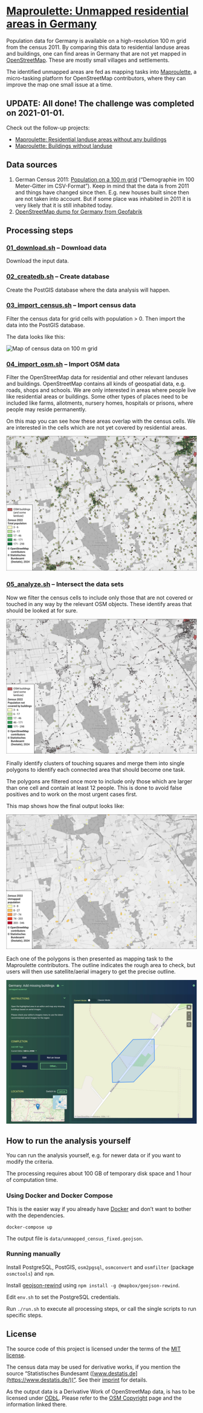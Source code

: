 # [Maproulette: Unmapped residential areas in Germany](https://maproulette.org/browse/challenges/14893)

Population data for  Germany is available on a high-resolution 100 m grid from
the census 2011. By comparing this data to residential landuse areas and
buildings, one can find areas in Germany that are not yet mapped in
[OpenStreetMap](https://www.openstreetmap.org/). These are mostly small
villages and settlements.

The identified unmapped areas are fed as mapping tasks into
[Maproulette](https://maproulette.org/browse/challenges/14893), a micro-tasking
platform for OpenStreetMap contributors, where they can improve the map one
small issue at a time.


## UPDATE: All done! The challenge was completed on 2021-01-01.

Check out the follow-up projects:

* [Maproulette: Residential landuse areas without any buildings](https://github.com/hfs/landuse_without_buildings)
* [Maproulette: Buildings without landuse](https://github.com/hfs/buildings_without_landuse)


## Data sources

1. German Census 2011:
   [Population on a 100 m grid](https://www.zensus2011.de/DE/Home/Aktuelles/DemografischeGrunddaten.html)
   (“Demographie im 100 Meter-Gitter im CSV-Format”). Keep in mind that the
   data is from 2011 and things have changed since then. E.g. new houses built
   since then are not taken into account. But if some place was inhabited in
   2011 it is very likely that it is still inhabited today.
2. [OpenStreetMap dump for Germany from Geofabrik](https://download.geofabrik.de/europe/germany.html)


## Processing steps

### [01_download.sh](01_download.sh) – Download data

Download the input data.

### [02_createdb.sh](02_createdb.sh) – Create database

Create the PostGIS database where the data analysis will happen.

### [03_import_census.sh](03_import_census.sh) – Import census data

Filter the census data for grid cells with population > 0. Then import the data
into the PostGIS database.

The data looks like this:

![Map of census data on 100 m grid](doc/zensus2011_original.jpg)

### [04_import_osm.sh](04_import_osm.sh) – Import OSM data

Filter the OpenStreetMap data for residential and other relevant landuses and
buildings. OpenStreetMap contains all kinds of geospatial data, e.g. roads,
shops and schools. We are only interested in areas where people live like
residential areas or buildings. Some other types of places need to be included
like farms, allotments, nursery homes, hospitals or prisons, where people may
reside permanently.

On this map you can see how these areas overlap with the census cells. We are
interested in the cells which are not yet covered by residential areas.

![Map of census data and OpenStreetMap objects](doc/overlay_landuse_buildings.jpg)

### [05_analyze.sh](05_analyze.sh) – Intersect the data sets

Now we filter the census cells to include only those that are not covered or
touched in any way by the relevant OSM objects. These identify areas that
should be looked at for sure.

![Map of filtered census cells](doc/remaining_cells.jpg)

Finally identify clusters of touching squares and merge them into single
polygons to identify each connected area that should become one task.

The polygons are filtered once more to include only those which are larger than
one cell and contain at least 12 people. This is done to avoid false positives
and to work on the most urgent cases first.

This map shows how the final output looks like:

![Map of output polygons](doc/missing_landuse.jpg)

Each one of the polygons is then presented as mapping task to the Maproulette
contributors. The outline indicates the rough area to check, but users will
then use satellite/aerial imagery to get the precise outline.

![Maproulette screenshot](doc/maproulette.jpg)


## How to run the analysis yourself

You can run the analysis yourself, e.g. for newer data or if you want to modify
the criteria.

The processing requires about 100 GB of temporary disk space and 1 hour of
computation time.

### Using Docker and Docker Compose

This is the easier way if you already have [Docker](https://www.docker.com/)
and don’t want to bother with the dependencies.

```
docker-compose up
```

The output file is `data/unmapped_census_fixed.geojson`.

### Running manually

Install PostgreSQL, PostGIS, `osm2pgsql`, `osmconvert` and `osmfilter` (package
`osmctools`) and `npm`.

Install [geojson-rewind](https://github.com/mapbox/geojson-rewind)
using `npm install -g @mapbox/geojson-rewind`.

Edit `env.sh` to set the PostgreSQL credentials.

Run `./run.sh` to execute all processing steps, or call the single scripts to
run specific steps.


## License

The source code of this project is licensed under the terms of the
[MIT license](LICENSE).

The census data may be used for derivative works, if you mention the source
“Statistisches Bundesamt ([www.destatis.de](https://www.destatis.de/))”. See
their
[imprint](https://www.zensus2011.de/DE/Service/Impressum/impressum_node.html)
for details.

As the output data is a Derivative Work of OpenStreetMap data, is has to be
licensed under [ODbL](https://opendatacommons.org/licenses/odbl/). Please refer
to the [OSM Copyright](https://www.openstreetmap.org/copyright/) page and the
information linked there.
